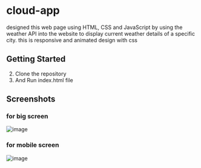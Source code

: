 # cloud-app
designed this web page using HTML, CSS and JavaScript by using the weather API into the website to display current weather details of a specific city. this is responsive and animated design with css

## Getting Started

2. Clone the repository
3. And Run index.html file

## Screenshots

### for big screen
![image](https://github.com/Rajivkumawat3/cloudwatts/assets/122862213/e968b3f3-3312-414f-b973-15debeee6698)

### for mobile screen
![image](https://github.com/Rajivkumawat3/cloudwatts/assets/122862213/1605fe12-07c4-4ca6-92af-1792c429c4de)
 
 
